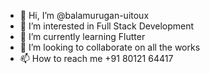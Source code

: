 - 👋 Hi, I’m @balamurugan-uitoux
- 👀 I’m interested in Full Stack Development
- 🌱 I’m currently learning Flutter 
- 💞️ I’m looking to collaborate on all the works
- 📫 How to reach me +91 80121 64417

<!---
balamurugan-uitoux/balamurugan-uitoux is a ✨ special ✨ repository because its `README.md` (this file) appears on your GitHub profile.
You can click the Preview link to take a look at your changes.
--->
